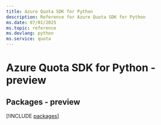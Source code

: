 ```yaml
---
title: Azure Quota SDK for Python
description: Reference for Azure Quota SDK for Python
ms.date: 07/01/2025
ms.topic: reference
ms.devlang: python
ms.service: quota
---
```

# Azure Quota SDK for Python - preview
## Packages - preview
[!INCLUDE [packages](quota-index.md)]